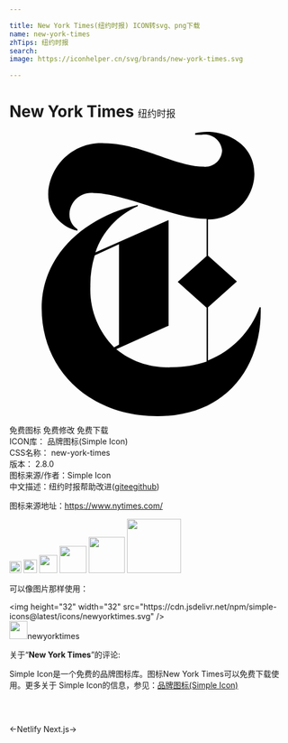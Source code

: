 ```yaml
---

title: New York Times(纽约时报) ICON转svg、png下载
name: new-york-times
zhTips: 纽约时报
search: 
image: https://iconhelper.cn/svg/brands/new-york-times.svg

---
```


# New York Times  <small style="font-size: 60%;font-weight: 100">纽约时报</small>

<div id="svg" class="svg-wrap">
<svg role="img" viewBox="0 0 24 24" xmlns="http://www.w3.org/2000/svg"><title>New York Times icon</title><path d="M21.272,14.815h-0.098c-0.747,2.049-2.335,3.681-4.363,4.483v-4.483l2.444-2.182l-2.444-2.182V7.397 c2.138,0.006,3.885-1.703,3.927-3.84c0-2.629-2.509-3.556-3.927-3.556c-0.367-0.007-0.734,0.033-1.091,0.12v0.131h0.556 c0.801-0.141,1.565,0.394,1.706,1.195C17.99,1.491,17.996,1.537,18,1.583c-0.033,0.789-0.7,1.401-1.488,1.367 c-0.02-0.001-0.041-0.002-0.061-0.004c-2.444,0-5.323-1.985-8.454-1.985C5.547,0.83,3.448,2.692,3.284,5.139 C3.208,6.671,4.258,8.031,5.76,8.346v-0.12C5.301,7.931,5.041,7.407,5.084,6.862c0.074-1.015,0.957-1.779,1.973-1.705 C7.068,5.159,7.08,5.16,7.091,5.161c2.629,0,6.872,2.182,9.501,2.182h0.098v3.142l-2.444,2.182l2.444,2.182v4.549 c-0.978,0.322-2.003,0.481-3.033,0.469c-1.673,0.084-3.318-0.456-4.614-1.516l4.429-1.985V7.451l-6.196,2.727 c0.592-1.75,1.895-3.168,3.589-3.905V6.175c-4.516,1.004-8.138,4.243-8.138,8.705c0,5.193,4.025,9.12,9.818,9.12 c6.011,0,8.727-4.363,8.727-8.814V14.815z M8.858,18.186c-1.363-1.362-2.091-3.235-2.007-5.16c-0.016-0.88,0.109-1.756,0.371-2.596 l2.051-0.938v8.476L8.858,18.186z"/></svg>
</div>
<detail full-name='new-york-times'></detail>

<div class="detail-page">
<p>
<span><span class="badge-success badge">免费图标</span> <span class="badge-success badge">免费修改</span>  <span class="badge-success badge">免费下载</span> </span>
<br/>
<span>
ICON库：
<span class="badge-secondary badge">品牌图标(Simple Icon)</span> 
</span>
<br/>
<span>
CSS名称：
<span class="badge-secondary badge">new-york-times</span> 
</span>

<br/>
<span>
版本：
<span class="badge-secondary badge">2.8.0</span> 
</span>
<br/>
<span>图标来源/作者：<span class="badge-light badge">Simple Icon</span></span> 
<br/>
<span class="zh-detail">中文描述：<span class="badge-primary badge">纽约时报</span><span class="help-link"><span>帮助改进</span>(<a href="https://gitee.com/liuwave/icon-helper/edit/master/json/brands/new-york-times.json" target="_blank" rel="noopener noreferrer">gitee</a><a href="https://github.com/liuwave/icon-helper/edit/master/json/brands/new-york-times.json" target="_blank" rel="noopener noreferrer">github</a></span>)</span><br/>
</p>
</div><div class="description description alert alert-light"><p>图标来源地址：<a href="https://www.nytimes.com/" target="_blank" rel="noopener noreferrer">https://www.nytimes.com/</a></p></div>
<div class="alert alert-dark">
<img height="21" width="21" src="https://cdn.jsdelivr.net/npm/simple-icons@latest/icons/newyorktimes.svg" />
<img height="24" width="24" src="https://cdn.jsdelivr.net/npm/simple-icons@latest/icons/newyorktimes.svg" />
<img height="32" width="32" src="https://cdn.jsdelivr.net/npm/simple-icons@latest/icons/newyorktimes.svg" />
<img height="48" width="48" src="https://cdn.jsdelivr.net/npm/simple-icons@latest/icons/newyorktimes.svg" />
<img height="64" width="64" src="https://cdn.jsdelivr.net/npm/simple-icons@latest/icons/newyorktimes.svg" />
<img height="96" width="96" src="https://cdn.jsdelivr.net/npm/simple-icons@latest/icons/newyorktimes.svg" />

</div>
<div>
  <p>可以像图片那样使用：    
  </p>
  <div class="alert alert-primary" style="font-size: 14px">
    &lt;img height="32" width="32" src="https://cdn.jsdelivr.net/npm/simple-icons@latest/icons/newyorktimes.svg" /&gt;
    <copy-btn content='<img height="32" width="32" src="https://cdn.jsdelivr.net/npm/simple-icons@latest/icons/newyorktimes.svg" />'></copy-btn>
  </div>
  <div class="alert alert-secondary">
    <img height="32" width="32" src="https://cdn.jsdelivr.net/npm/simple-icons@latest/icons/newyorktimes.svg" />newyorktimes
    <copy-btn content="newyorktimes" btn-title="复制图标名称"></copy-btn>
  </div>
</div>
<div class="icon-detail__container">
<p>关于“<b>New York Times</b>”的评论:</p>
</div>
<Vssue title="关于“New York Times”的评论" />
<div><p>Simple Icon是一个免费的品牌图标库。图标New York Times可以免费下载使用。更多关于  Simple Icon的信息，参见：<a target="_blank" href="https://iconhelper.cn/brands.html">品牌图标(Simple Icon)</a>
</p></div>


<div style="padding:2rem 0 " class="page-nav"><p class="inner"><span class="prev">←<router-link to="/icon/netlify.html">Netlify</router-link></span> <span class="next"><router-link to="/icon/next-js.html">Next.js</router-link>→</span></p></div>
